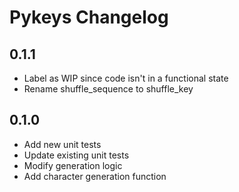 # Pykeys Changelog

## 0.1.1

- Label as WIP since code isn't in a functional state
- Rename shuffle_sequence to shuffle_key

## 0.1.0

- Add new unit tests
- Update existing unit tests
- Modify generation logic
- Add character generation function